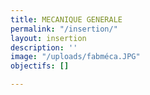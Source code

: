 ```yaml
---
title: MECANIQUE GENERALE
permalink: "/insertion/"
layout: insertion
description: ''
image: "/uploads/fabméca.JPG"
objectifs: []

---
```

